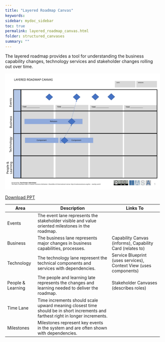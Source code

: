 ```yaml
---
title: "Layered Roadmap Canvas"
keywords: 
sidebar: mydoc_sidebar
toc: true
permalink: layered_roadmap_canvas.html
folder: structured_canvases
summary: ""
---
```


The layered roadmap provides a tool for understanding the business capability changes, technology services and stakeholder changes rolling out over time.

![image001](media/layered_roadmap_canvas001.svg)

[Download PPT](media/ppt/layered_roadmap_canvas.ppt)

| Area | Description | Links To |
| --- | --- | --- |
| Events | The event lane represents the stakeholder visible and value oriented milestones in the roadmap. |   |
| Business | The business lane represents major changes in business capabilities, processes. | Capability Canvas (informs), Capability Card (relates to) |
| Technology | The technology lane represent the technical components and services with dependencies. | Service Blueprint (uses services), Context View (uses components) |
| People & Learning | The people and learning late represents the changes and learning needed to deliver the roadmap. | Stakeholder Canvases (describes roles) |
| Time Lane | Time increments should scale upward meaning closest time should be in short increments and farthest right in longer increments. |   |
| Milestones | Milestones represent key events in the system and are often shown with dependencies. |   |